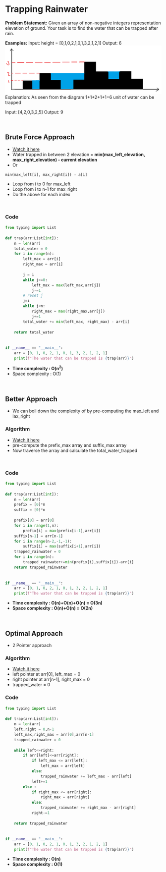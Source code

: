 # Trapping Rainwater

**Problem Statement:** Given an array of non-negative integers representation elevation of ground. Your task is to find the water that can be trapped after rain.

**Examples:**
Input: height = [0,1,0,2,1,0,1,3,2,1,2,1]
Output: 6
![alt text](image.png)
Explanation: As seen from the diagram 1+1+2+1+1=6 unit of water can be trapped

Input:  [4,2,0,3,2,5]
Output: 9

<br>

## Brute Force Approach 

- [Watch it here](https://youtu.be/m18Hntz4go8?si=tppL97jOVZNGjQJH&t=164)
- Water trapped in between 2 elevation = **min(max_left_elevation, max_right_elevation) - current elevation**
- Or 
```
min(max_left[i], max_right[i]) - a[i]
```
- Loop from i to 0 for max_left 
- Loop from i to n-1 for max_right
- Do the above for each index

<br>

### Code 

```python 
from typing import List 

def trap(arr:List[int]):
    n = len(arr)
    total_water = 0 
    for i in range(n):
        left_max = arr[i]
        right_max = arr[i]

        j = i
        while j>=0:
            left_max = max(left_max,arr[j])
            j-=1
        # reset j
        j=i
        while j<n:
            right_max = max(right_max,arr[j])
            j+=1
        total_water += min(left_max, right_max) - arr[i]

    return total_water


if __name__ == "__main__":
    arr = [0, 1, 0, 2, 1, 0, 1, 3, 2, 1, 2, 1]
    print(f"The water that can be trapped is {trap(arr)}")
```
- **Time complexity : O(n<sup>2</sup>)**
- Space complexity : O(1)

<br>

## Better Approach

- We can boil down the complexity of by pre-computing the max_left and lax_right

### Algorithm 

- [Watch it here](https://youtu.be/m18Hntz4go8?si=Y7eQQ0DC85jTZwru&t=343)
- pre-compute the prefix_max array and suffix_max array
- Now traverse the array and calculate the total_water_trapped

<br>

### Code 

```python 
from typing import List 

def trap(arr:List[int]):
    n = len(arr)
    prefix = [0]*n
    suffix = [0]*n 

    prefix[0] = arr[0]
    for i in range(1,n):
        prefix[i] = max(prefix[i-1],arr[i])
    suffix[n-1] = arr[n-1]
    for i in range(n-2,-1,-1):
        suffix[i] = max(suffix[i+1],arr[i])
    trapped_rainwater = 0
    for i in range(n):
        trapped_rainwater+=min(prefix[i],suffix[i])-arr[i]
    return trapped_rainwater


if __name__ == "__main__":
    arr = [0, 1, 0, 2, 1, 0, 1, 3, 2, 1, 2, 1]
    print(f"The water that can be trapped is {trap(arr)}")
```

- **Time complexity : O(n)+O(n)+O(n) = O(3n)**
- **Space complexity : O(n)+O(n) = O(2n)**

<br>

## Optimal Approach 

- 2 Pointer approach

### Algorithm 

- [Watch it here](https://youtu.be/m18Hntz4go8?si=HPoi-whTBHgRj0gw&t=530)
- left pointer at arr[0], left_max = 0
- right pointer at arr[n-1], right_max = 0
- trapped_water = 0

### Code 

```python
from typing import List 

def trap(arr:List[int]):
    n = len(arr)
    left,right = 0,n-1
    left_max,right_max = arr[0],arr[n-1]
    trapped_rainwater = 0

    while left<=right:
        if arr[left]<=arr[right]:
            if left_max <= arr[left]:
                left_max = arr[left]
            else:
                trapped_rainwater += left_max - arr[left]
            left+=1
        else :
            if right_max <= arr[right]:
                right_max = arr[right]
            else:
                trapped_rainwater += right_max - arr[right]
            right-=1
    
    return trapped_rainwater


if __name__ == "__main__":
    arr = [0, 1, 0, 2, 1, 0, 1, 3, 2, 1, 2, 1]
    print(f"The water that can be trapped is {trap(arr)}")
```

- **Time complexity : O(n)**
- **Space complexity : O(1)**